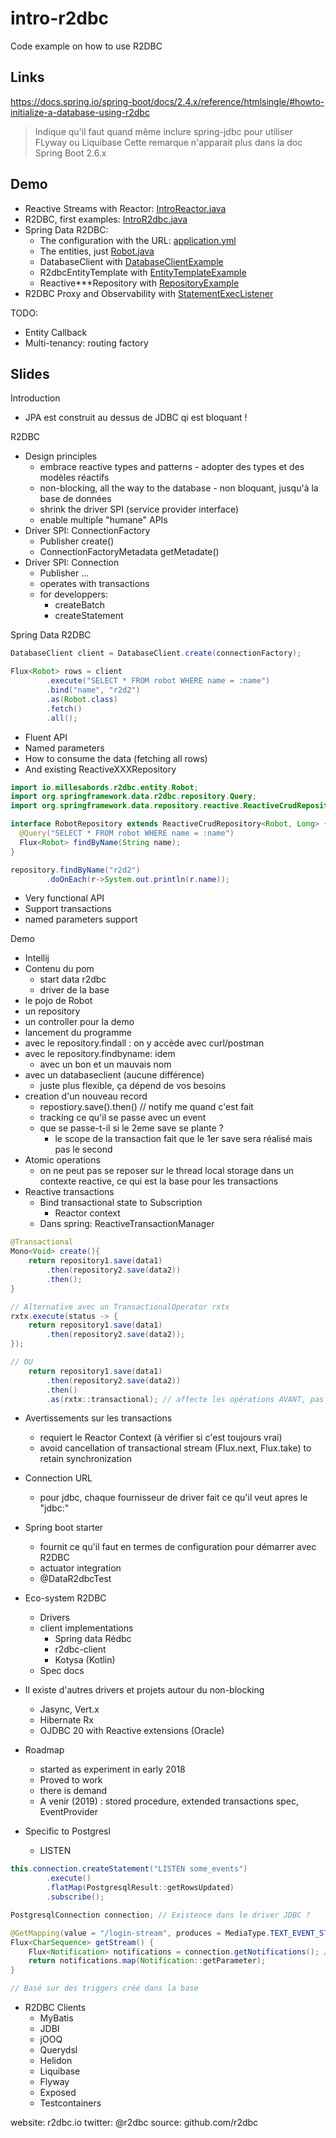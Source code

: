 # intro-r2dbc
Code example on how to use R2DBC

## Links

https://docs.spring.io/spring-boot/docs/2.4.x/reference/htmlsingle/#howto-initialize-a-database-using-r2dbc
> Indique qu'il faut quand même inclure spring-jdbc pour utiliser FLyway ou Liquibase
> Cette remarque n'apparait plus dans la doc Spring Boot 2.6.x


## Demo

* Reactive Streams with Reactor: [IntroReactor.java](src/main/java/io/millesabords/r2dbc/reactor/IntroReactor.java)
* R2DBC, first examples: [IntroR2dbc.java](src/main/java/io/millesabords/r2dbc/base/IntroR2dbc.java)
* Spring Data R2DBC:
  * The configuration with the URL: [application.yml](src/main/resources/application.yml)
  * The entities, just [Robot.java](src/main/java/io/millesabords/r2dbc/entity/Robot.java)
  * DatabaseClient with [DatabaseClientExample](src/main/java/io/millesabords/r2dbc/DatabaseClientExample.java)
  * R2dbcEntityTemplate with [EntityTemplateExample](src/main/java/io/millesabords/r2dbc/EntityTemplateExample.java)
  * Reactive***Repository with [RepositoryExample](src/main/java/io/millesabords/r2dbc/RepositoryExample.java)
* R2DBC Proxy and Observability with [StatementExecListener](src/main/java/io/millesabords/r2dbc/StatementExecListener.java)

TODO:
* Entity Callback
* Multi-tenancy: routing factory


##  Slides

Introduction
* JPA est construit au dessus de JDBC qi est bloquant !

R2DBC
* Design principles
  * embrace reactive types and patterns - adopter des types et des modèles réactifs
  * non-blocking, all the way to the database - non bloquant, jusqu'à la base de données
  * shrink the driver SPI (service provider interface)
  * enable multiple "humane" APIs 
* Driver SPI: ConnectionFactory
  * Publisher<Connection> create()
  * ConnectionFactoryMetadata getMetadate()
* Driver SPI: Connection
  * Publisher<Void> ...
  * operates with transactions
  * for developpers:
    * createBatch
    * createStatement
  
Spring Data R2DBC
```java
DatabaseClient client = DatabaseClient.create(connectionFactory);

Flux<Robot> rows = client
        .execute("SELECT * FROM robot WHERE name = :name")
        .bind("name", "r2d2")
        .as(Robot.class)
        .fetch()
        .all();
```
* Fluent API
* Named parameters
* How to consume the data (fetching all rows)
* And existing ReactiveXXXRepository

```java
import io.millesabords.r2dbc.entity.Robot;
import org.springframework.data.r2dbc.repository.Query;
import org.springframework.data.repository.reactive.ReactiveCrudRepository;

interface RobotRepository extends ReactiveCrudRepository<Robot, Long> {
  @Query("SELECT * FROM robot WHERE name = :name")
  Flux<Robot> findByName(String name);
} 

repository.findByName("r2d2")
        .doOnEach(r->System.out.println(r.name));
```
* Very functional API
* Support transactions
* named parameters support

Demo
* Intellij
* Contenu du pom
  * start data r2dbc
  * driver de la base
* le pojo de Robot
* un repository
* un controller pour la demo
* lancement du programme
* avec le repository.findall : on y accède avec curl/postman
* avec le repository.findbyname: idem
  * avec un bon et un mauvais nom
* avec un databaseclient (aucune différence)
  * juste plus flexible, ça dépend de vos besoins
* creation d'un nouveau record
  * repostiory.save().then() // notify me quand c'est fait
  * tracking ce qu'il se passe avec un event
  * que se passe-t-il si le 2eme save se plante ?
    * le scope de la transaction fait que le 1er save sera réalisé mais pas le second
* Atomic operations
  * on ne peut pas se reposer sur le thread local storage dans un contexte reactive, ce qui est la base pour les transactions
* Reactive transactions
  * Bind transactional state to Subscription
    * Reactor context
  * Dans spring: ReactiveTransactionManager


```java
@Transactional
Mono<Void> create(){
    return repository1.save(data1)
        .then(repository2.save(data2))
        .then();
}

// Alternative avec un TransactionalOperator rxtx
rxtx.execute(status -> {
    return repository1.save(data1)
        .then(repository2.save(data2));
});

// OU
    return repository1.save(data1)
        .then(repository2.save(data2))
        .then()
        .as(rxtx::transactional); // affecte les opérations AVANT, pas ce qui est après 
``` 

* Avertissements sur les transactions
  * requiert le Reactor Context (à vérifier si c'est toujours vrai)
  * avoid cancellation of transactional stream (Flux.next, Flux.take) to retain synchronization

* Connection URL
  * pour jdbc, chaque fournisseur de driver fait ce qu'il veut apres le "jdbc:"

* Spring boot starter
  * fournit ce qu'il faut en termes de configuration pour démarrer avec R2DBC
  * actuator integration
  * @DataR2dbcTest

* Eco-system R2DBC
  * Drivers
  * client implementations
    * Spring data Rédbc
    * r2dbc-client
    * Kotysa (Kotlin)
  * Spec docs

* Il existe d'autres drivers et projets autour du non-blocking
  * Jasync, Vert.x
  * Hibernate Rx
  * OJDBC 20 with Reactive extensions (Oracle)

* Roadmap
  * started as experiment in early 2018
  * Proved to work
  * there is demand
  * A venir (2019) : stored procedure, extended transactions spec, EventProvider

* Specific to Postgresl
  * LISTEN
```java
this.connection.createStatement("LISTEN some_events")
        .execute()
        .flatMap(PostgresqlResult::getRowsUpdated)
        .subscribe();
```

```java
PostgresqlConnection connection; // Existence dans le driver JDBC ?

@GetMapping(value = "/login-stream", produces = MediaType.TEXT_EVENT_STREAM_VALUE)
Flux<CharSequence> getStream() {
    Flux<Notification> notifications = connection.getNotifications(); // Methode existante dans driver JDBC
    return notifications.map(Notification::getParameter);
}

// Basé sur des triggers créé dans la base
```

* R2DBC Clients
  * MyBatis
  * JDBI
  * jOOQ
  * Querydsl
  * Helidon
  * Liquibase
  * Flyway
  * Exposed
  * Testcontainers

website: r2dbc.io
twitter: @r2dbc
source: github.com/r2dbc
